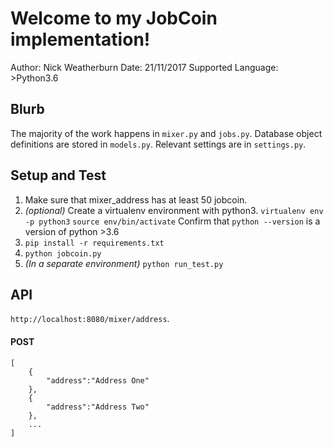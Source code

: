 # Welcome to my JobCoin implementation!

Author: Nick Weatherburn
Date: 21/11/2017
Supported Language: >Python3.6

## Blurb

The majority of the work happens in `mixer.py` and `jobs.py`. 
Database object definitions are stored in `models.py`.
Relevant settings are in `settings.py`. 

## Setup and Test

1. Make sure that mixer_address has at least 50 jobcoin.
2. _(optional)_ Create a virtualenv environment with python3. 
    `virtualenv env -p python3`
    `source env/bin/activate`
    Confirm that `python --version` is a version of python >3.6
3. `pip install -r requirements.txt`
4. `python jobcoin.py`
5. _(In a separate environment)_ `python run_test.py`

## API

`http://localhost:8080/mixer/address`.

#### POST 

```
[
    {
        "address":"Address One"
    },
    {
        "address":"Address Two"
    },
    ...
]
```

